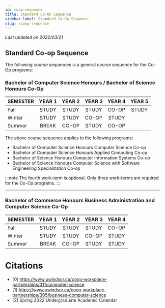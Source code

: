 ```yaml
---
id: coop-sequence
title: Standard Co-Op Sequence
sidebar_label: Standard Co-Op Sequence
slug: /coop-sequence
---
```


_Last updated on 2022/03/21_

## Standard Co-op Sequence

The following course sequences is a general course sequence for the Co-Op programs:

### Bachelor of Computer Science Honours / Bachelor of Science Honours Co-Op

| SEMESTER | YEAR 1 | YEAR 2 | YEAR 3 | YEAR 4 | YEAR 5 |
| -------- | :----: | :----: | :----: | :----: | :----: |
| Fall     | STUDY  | STUDY  | STUDY  | CO-OP  | STUDY  |
| Winter   | STUDY  | STUDY  | CO-OP  | STUDY  |        |
| Summer   | BREAK  | CO-OP  | STUDY  | CO-OP  |        |

The above course sequence applies to the following programs:

- Bachelor of Computer Science Honours Computer Science Co-op
- Bachelor of Computer Science Honours Applied Computing Co-op
- Bachelor of Science Honours Computer Information Systems Co-op
- Bachelor of Science Honours Computer Science with Software Engineering Specialization Co-op

:::note
The fourth work-term is optional. Only three work-terms are required for the Co-Op programs.
:::

---

### Bachelor of Commerce Honours Business Administration and Computer Science Co-Op

| SEMESTER | YEAR 1 | YEAR 2 | YEAR 3 | YEAR 4 |
| -------- | :----: | :----: | :----: | :----: |
| Fall     | STUDY  | STUDY  | STUDY  | CO-OP  |
| Winter   | STUDY  | STUDY  | CO-OP  | STUDY  |
| Summer   | BREAK  | CO-OP  | STUDY  | STUDY  |

# Citations

- [0] https://www.uwindsor.ca/coop-workplace-partnerships/311/computer-science
- [1] https://www.uwindsor.ca/coop-workplace-partnerships/305/business-computer-science
- [2] Spring 2022 Undergraduate Academic Calendar
